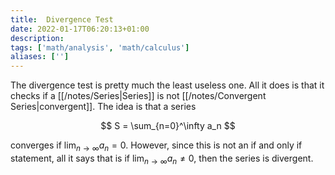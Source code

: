 ```yaml
---
title:  Divergence Test
date: 2022-01-17T06:20:13+01:00
description: 
tags: ['math/analysis', 'math/calculus']
aliases: ['']
---
```

The divergence test is pretty much the least useless one. All it does is that it checks if a [[/notes/Series|Series]] is not [[/notes/Convergent Series|convergent]]. The idea is that a series

$$
S = \sum_{n=0}^\infty a_n
$$

converges if $\lim_{n\to\infty} a_n = 0$. However, since this is not an if and only if statement, all it says that is if $\lim_{n\to\infty} a_n \neq 0$, then the series is divergent.